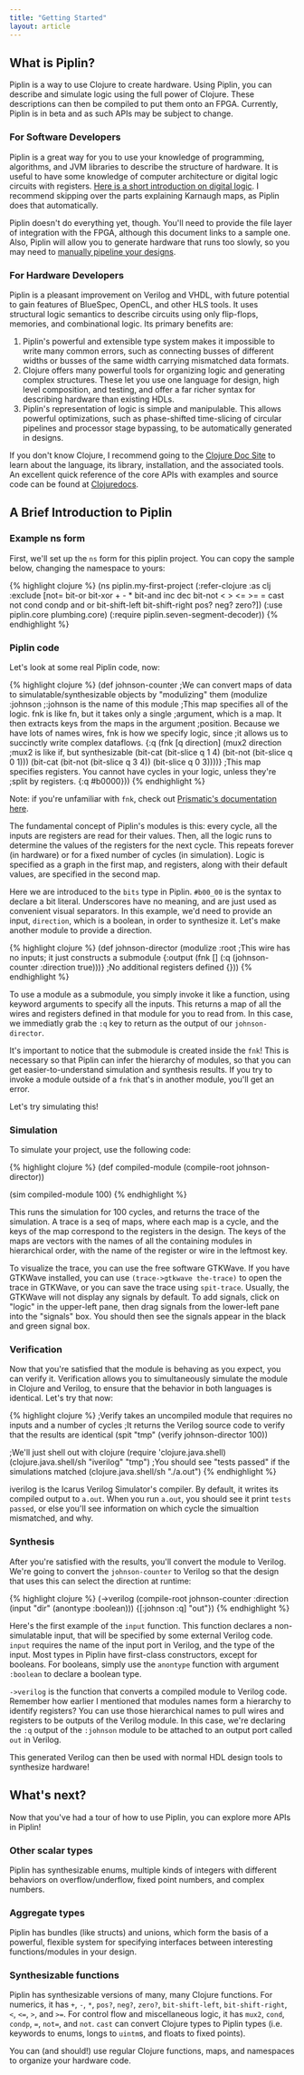 ```yaml
---
title: "Getting Started"
layout: article
---
```

## What is Piplin?

Piplin is a way to use Clojure to create hardware. Using Piplin, you can describe and simulate logic using the full power of Clojure. These descriptions can then be compiled to put them onto an FPGA. Currently, Piplin is in beta and as such APIs may be subject to change.

### For Software Developers

Piplin is a great way for you to use your knowledge of programming, algorithms, and JVM libraries to describe the structure of hardware. It is useful to have some knowledge of computer architecture or digital logic circuits with registers. [Here is a short introduction on digital logic](http://www.swarthmore.edu/NatSci/echeeve1/Ref/Digital/DigitalIntro.html). I recommend skipping over the parts explaining Karnaugh maps, as Piplin does that automatically.

Piplin doesn't do everything yet, though. You'll need to provide the file layer of integration with the FPGA, although this document links to a sample one. Also, Piplin will allow you to generate hardware that runs too slowly, so you may need to [manually pipeline your designs](http://www.cs.iastate.edu/~prabhu/Tutorial/PIPELINE/pipe_title.html).

### For Hardware Developers

Piplin is a pleasant improvement on Verilog and VHDL, with future potential to gain features of BlueSpec, OpenCL, and other HLS tools. It uses structural logic semantics to describe circuits using only flip-flops, memories, and combinational logic. Its primary benefits are:

1. Piplin's powerful and extensible type system makes it impossible to write many common errors, such as connecting busses of different widths or busses of the same width carrying mismatched data formats.
2. Clojure offers many powerful tools for organizing logic and generating complex structures. These let you use one language for design, high level composition, and testing, and offer a far richer syntax for describing hardware than existing HDLs.
3. Piplin's representation of logic is simple and manipulable. This allows powerful optimizations, such as phase-shifted time-slicing of circular pipelines and processor stage bypassing, to be automatically generated in designs.

If you don't know Clojure, I recommend going to the [Clojure Doc Site](http://clojure-doc.org) to learn about the language, its library, installation, and the associated tools. An excellent quick reference of the core APIs with examples and source code can be found at [Clojuredocs](http://clojuredocs.org/quickref/Clojure%20Core).

## A Brief Introduction to Piplin

### Example ns form

First, we'll set up the `ns` form for this piplin project. You can copy the sample below, changing the namespace to yours:

{% highlight clojure %}
(ns piplin.my-first-project
  (:refer-clojure :as clj :exclude [not= bit-or bit-xor + - * bit-and inc dec bit-not < > <= >= = cast not cond condp and or bit-shift-left bit-shift-right pos? neg? zero?])
  (:use piplin.core plumbing.core)
  (:require piplin.seven-segment-decoder))
{% endhighlight %}

### Piplin code

Let's look at some real Piplin code, now:

{% highlight clojure %}
(def johnson-counter
  ;We can convert maps of data to simulatable/synthesizable objects by "modulizing" them
  (modulize :johnson ;:johnson is the name of this module
    ;This map specifies all of the logic. fnk is like fn, but it takes only a single
    ;argument, which is a map. It then extracts keys from the maps in the argument
    ;position. Because we have lots of names wires, fnk is how we specify logic, since
    ;it allows us to succinctly write complex dataflows.
    {:q (fnk [q direction]
             (mux2 direction ;mux2 is like if, but synthesizable
               (bit-cat
                 (bit-slice q 1 4)
                 (bit-not (bit-slice q 0 1)))
               (bit-cat
                 (bit-not (bit-slice q 3 4))
                 (bit-slice q 0 3))))}
    ;This map specifies registers. You cannot have cycles in your logic, unless they're
    ;split by registers.
    {:q #b0000}))
{% endhighlight %}

Note: if you're unfamiliar with `fnk`, check out [Prismatic's documentation here](https://github.com/Prismatic/plumbing#bring-on-defnk).

The fundamental concept of Piplin's modules is this: every cycle, all the inputs are registers are read for their values. Then, all the logic runs to determine the values of the registers for the next cycle. This repeats forever (in hardware) or for a fixed number of cycles (in simulation). Logic is specified as a graph in the first map, and registers, along with their default values, are specified in the second map.

Here we are introduced to the `bits` type in Piplin. `#b00_00` is the syntax to declare a bit literal. Underscores have no meaning, and are just used as convenient visual separators. In this example, we'd need to provide an input, `direction`, which is a boolean, in order to synthesize it. Let's make another module to provide a direction.

{% highlight clojure %}
(def johnson-director
  (modulize :root
    ;This wire has no inputs; it just constructs a submodule
    {:output (fnk []
                  (:q (johnson-counter :direction true)))}
    ;No additional registers defined
    {}))
{% endhighlight %}

To use a module as a submodule, you simply invoke it like a function, using keyword arguments to specify all the inputs. This returns a map of all the wires and registers defined in that module for you to read from. In this case, we immediatly grab the `:q` key to return as the output of our `johnson-director`.

It's important to notice that the submodule is created inside the `fnk`! This is necessary so that Piplin can infer the hierarchy of modules, so that you can get easier-to-understand simulation and synthesis results. If you try to invoke a module outside of a `fnk` that's in another module, you'll get an error.

Let's try simulating this!

### Simulation

To simulate your project, use the following code:

{% highlight clojure %}
(def compiled-module (compile-root johnson-director))

(sim compiled-module 100)
{% endhighlight %}

This runs the simulation for 100 cycles, and returns the trace of the simulation. A trace is a seq of maps, where each map is a cycle, and the keys of the map correspond to the registers in the design. The keys of the maps are vectors with the names of all the containing modules in hierarchical order, with the name of the register or wire in the leftmost key.

To visualize the trace, you can use the free software GTKWave. If you have GTKWave installed, you can use `(trace->gtkwave the-trace)` to open the trace in GTKWave, or you can save the trace using `spit-trace`. Usually, the GTKWave will not display any signals by default. To add signals, click on "logic" in the upper-left pane, then drag signals from the lower-left pane into the "signals" box. You should then see the signals appear in the black and green signal box.

### Verification

Now that you're satisfied that the module is behaving as you expect, you can verify it. Verification allows you to simultaneously simulate the module in Clojure and Verilog, to ensure that the behavior in both languages is identical. Let's try that now:

{% highlight clojure %}
;Verify takes an uncompiled module that requires no inputs and a number of cycles
;It returns the Verilog source code to verify that the results are identical
(spit "tmp" (verify johnson-director 100))

;We'll just shell out with clojure
(require 'clojure.java.shell)
(clojure.java.shell/sh "iverilog" "tmp")
;You should see "tests passed" if the simulations matched
(clojure.java.shell/sh "./a.out")
{% endhighlight %}

iverilog is the Icarus Verilog Simulator's compiler. By default, it writes its compiled output to `a.out`. When you run `a.out`, you should see it print `tests passed`, or else you'll see information on which cycle the simualtion mismatched, and why.

### Synthesis

After you're satisfied with the results, you'll convert the module to Verilog. We're going to convert the `johnson-counter` to Verilog so that the design that uses this can select the direction at runtime:

{% highlight clojure %}
(->verilog (compile-root johnson-counter
                         :direction (input "dir" (anontype :boolean)))
           {[:johnson :q] "out"})
{% endhighlight %}

Here's the first example of the `input` function. This function declares a non-simulatable input, that will be specified by some external Verilog code. `input` requires the name of the input port in Verilog, and the type of the input. Most types in Piplin have first-class constructors, except for booleans. For booleans, simply use the `anontype` function with argument `:boolean` to declare a boolean type.

`->verilog` is the function that converts a compiled module to Verilog code. Remember how earlier I mentioned that modules names form a hierarchy to identify registers? You can use those hierarchical names to pull wires and registers to be outputs of the Verilog module. In this case, we're declaring the `:q` output of the `:johnson` module to be attached to an output port called `out` in Verilog.

This generated Verilog can then be used with normal HDL design tools to synthesize hardware!

## What's next?

Now that you've had a tour of how to use Piplin, you can explore more APIs in Piplin!

### Other scalar types

Piplin has synthesizable enums, multiple kinds of integers with different behaviors on overflow/underflow, fixed point numbers, and complex numbers.

### Aggregate types

Piplin has bundles (like structs) and unions, which form the basis of a powerful, flexible system for specifying interfaces between interesting functions/modules in your design.

### Synthesizable functions

Piplin has synthesizable versions of many, many Clojure functions. For numerics, it has `+`, `-`, `*`, `pos?`, `neg?`, `zero?`, `bit-shift-left`, `bit-shift-right`, `<`, `<=`, `>`, and `>=`. For control flow and miscellaneous logic, it has `mux2`, `cond`, `condp`, `=`, `not=`, and `not`. `cast` can convert Clojure types to Piplin types (i.e. keywords to enums, longs to `uintm`s, and floats to fixed points).

You can (and should!) use regular Clojure functions, maps, and namespaces to organize your hardware code.
